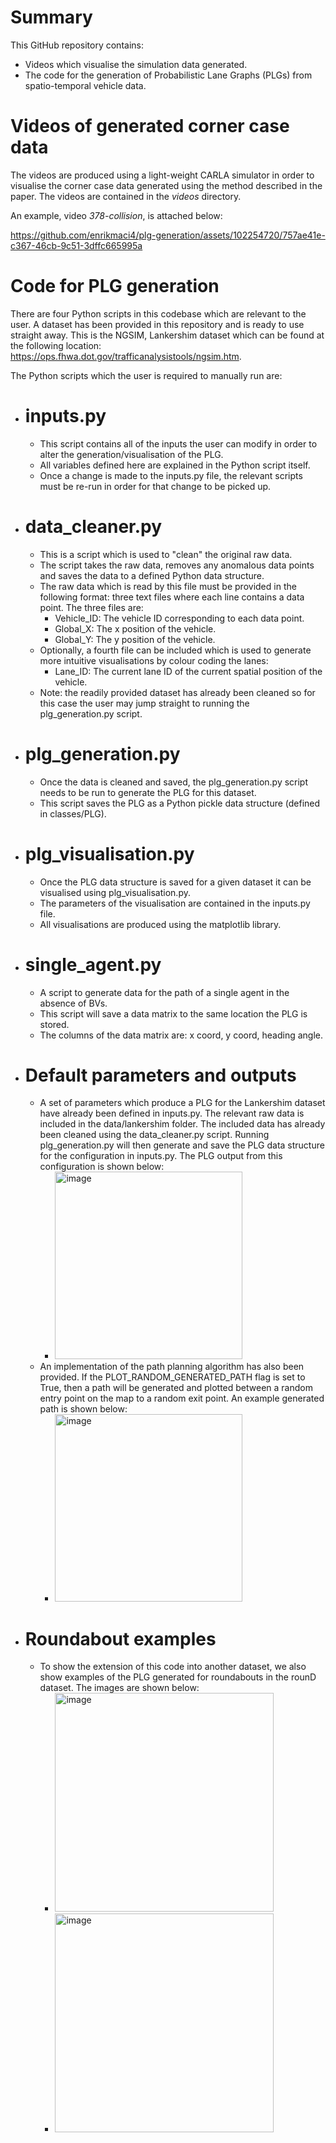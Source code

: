 # Summary
This GitHub repository contains:
- Videos which visualise the simulation data generated.
- The code for the generation of Probabilistic Lane Graphs (PLGs) from spatio-temporal vehicle data.

# Videos of generated corner case data
The videos are produced using a light-weight CARLA simulator in order to visualise the corner case data generated using the method described in the paper. The videos are contained in the _videos_ directory.

An example, video _378-collision_, is attached below:

https://github.com/enrikmaci4/plg-generation/assets/102254720/757ae41e-c367-46cb-9c51-3dffc665995a


# Code for PLG generation

There are four Python scripts in this codebase which are relevant to the user. A dataset has been provided in this repository and is ready to use straight away. This is the NGSIM, Lankershim dataset which can be found at the following location: https://ops.fhwa.dot.gov/trafficanalysistools/ngsim.htm.

The Python scripts which the user is required to manually run are:

- # inputs.py
  - This script contains all of the inputs the user can modify in order to alter the generation/visualisation of the PLG.
  - All variables defined here are explained in the Python script itself.
  - Once a change is made to the inputs.py file, the relevant scripts must be re-run in order for that change to be picked up.

- # data_cleaner.py
  - This is a script which is used to "clean" the original raw data.
  - The script takes the raw data, removes any anomalous data points and saves the data to a defined Python data structure.
  - The raw data which is read by this file must be provided in the following format: three text files where each line contains a data point. The three files are:
    - Vehicle_ID: The vehicle ID corresponding to each data point.
    - Global_X: The x position of the vehicle.
    - Global_Y: The y position of the vehicle.
  - Optionally, a fourth file can be included which is used to generate more intuitive visualisations by colour coding the lanes:
    - Lane_ID: The current lane ID of the current spatial position of the vehicle.
  - Note: the readily provided dataset has already been cleaned so for this case the user may jump straight to running the plg_generation.py script.

- # plg_generation.py
  - Once the data is cleaned and saved, the plg_generation.py script needs to be run to generate the PLG for this dataset.
  - This script saves the PLG as a Python pickle data structure (defined in classes/PLG).

- # plg_visualisation.py
  - Once the PLG data structure is saved for a given dataset it can be visualised using plg_visualisation.py.
  - The parameters of the visualisation are contained in the inputs.py file.
  - All visualisations are produced using the matplotlib library.

- # single_agent.py
  - A script to generate data for the path of a single agent in the absence of BVs.
  - This script will save a data matrix to the same location the PLG is stored.
  - The columns of the data matrix are: x coord, y coord, heading angle.

- # Default parameters and outputs
  - A set of parameters which produce a PLG for the Lankershim dataset have already been defined in inputs.py. The relevant raw data is included in the data/lankershim folder. The included data has already been cleaned using the data_cleaner.py script. Running plg_generation.py will then generate and save the PLG data structure for the configuration in inputs.py. The PLG output from this configuration is shown below:
    - <img width="300" alt="image" src="https://user-images.githubusercontent.com/102254720/236274646-6055f0c3-b591-49fe-bd8f-2c060660603a.png">
  - An implementation of the path planning algorithm has also been provided. If the PLOT_RANDOM_GENERATED_PATH flag is set to True, then a path will be generated and plotted between a random entry point on the map to a random exit point. An example generated path is shown below:
    - <img width="300" alt="image" src="https://user-images.githubusercontent.com/102254720/236272942-bfa69f40-1e3a-4547-9523-f3cc1b498e05.png">

- # Roundabout examples
  - To show the extension of this code into another dataset, we also show examples of the PLG generated for roundabouts in the rounD dataset. The images are shown below:
    - <img width="350" alt="image" src="https://github.com/enrikmaci4/plg-generation/assets/102254720/f71ece6e-11b6-4357-bdf2-49d7ee8a539c">
    - <img width="350" alt="image" src="https://github.com/enrikmaci4/plg-generation/assets/102254720/822bd802-c98b-468c-8caf-cf315e75a68e">


